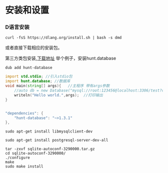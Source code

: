 # 安装和设置 

### D语言安装
    curl -fsS https://dlang.org/install.sh | bash -s dmd
或者直接下载相应的安装包。


第三方类包安装,[下载地址](https://code.dlang.org/)
举个例子，安装hunt.database

    dub add hunt-database

```D
import std.stdio; //引入stdio包
import hunt.database; //数据库
void main(string[] args){   //主程序 带有args参数
	//auto db = new Database("mysql://root:123456@localhost:3306/test?charset=utf8mb4");
	writeln("Hello world.",args);  //打印输出
}


"dependencies": {
	"hunt-database": "~>1.3.1"
},
```



	sudo apt-get install libmysqlclient-dev

	sudo apt-get install postgresql-server-dev-all

	tar -zxvf sqlite-autoconf-3290000.tar.gz 
  	cd sqlite-autoconf-3290000/
  	./configure 
  	make
 	sudo make install
